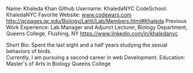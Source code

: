 Name: Khaleda Khan
Github Username: KhaledaNYC
CodeSchool: KhaledaNYC
Favorite Website: www.codewars.com
http://qcpages.qc.edu/Biology/Lahti/Lab/Members.html#Khaleda
Previous Work Experience: Lab Manager and Adjunct Lecturer, Biology Department, Queens College, Flushing, NY
https://www.linkedin.com/in/khaledanyc

 Short Bio:
 Spent the last eight and a half years studying the sexual behaviors of birds.  
 Currently, I am pursuing a second career in web Development.
Education: Master's of Arts in Biology Queens College
